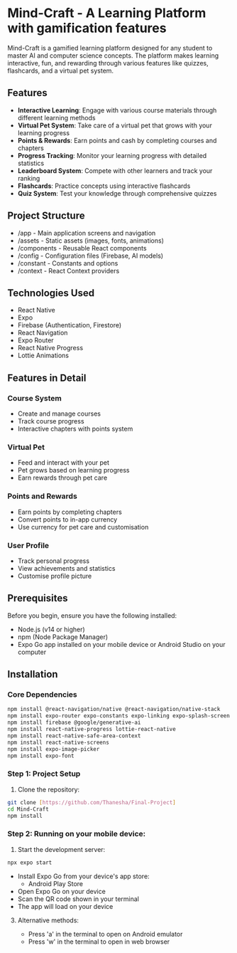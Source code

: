 # Mind-Craft - A Learning Platform with gamification features

Mind-Craft is a gamified learning platform designed for any student to master AI and computer science concepts. The platform makes learning interactive, fun, and rewarding through various features like quizzes, flashcards, and a virtual pet system.

## Features

- **Interactive Learning**: Engage with various course materials through different learning methods
- **Virtual Pet System**: Take care of a virtual pet that grows with your learning progress
- **Points & Rewards**: Earn points and cash by completing courses and chapters
- **Progress Tracking**: Monitor your learning progress with detailed statistics
- **Leaderboard System**: Compete with other learners and track your ranking
- **Flashcards**: Practice concepts using interactive flashcards
- **Quiz System**: Test your knowledge through comprehensive quizzes

## Project Structure
- /app - Main application screens and navigation
- /assets - Static assets (images, fonts, animations)
- /components - Reusable React components
- /config - Configuration files (Firebase, AI models)
- /constant - Constants and options
- /context - React Context providers
  
## Technologies Used
- React Native
- Expo
- Firebase (Authentication, Firestore)
- React Navigation
- Expo Router
- React Native Progress
- Lottie Animations

## Features in Detail

### Course System
- Create and manage courses
- Track course progress
- Interactive chapters with points system

### Virtual Pet
- Feed and interact with your pet
- Pet grows based on learning progress
- Earn rewards through pet care

### Points and Rewards
- Earn points by completing chapters
- Convert points to in-app currency
- Use currency for pet care and customisation

### User Profile
- Track personal progress
- View achievements and statistics
- Customise profile picture


## Prerequisites

Before you begin, ensure you have the following installed:
- Node.js (v14 or higher)
- npm (Node Package Manager)
- Expo Go app installed on your mobile device or Android Studio on your computer

## Installation
### Core Dependencies
```bash
npm install @react-navigation/native @react-navigation/native-stack
npm install expo-router expo-constants expo-linking expo-splash-screen expo-status-bar expo
npm install firebase @google/generative-ai
npm install react-native-progress lottie-react-native
npm install react-native-safe-area-context
npm install react-native-screens
npm install expo-image-picker
npm install expo-font
```
### Step 1: Project Setup
1. Clone the repository:
```bash
git clone [https://github.com/Thanesha/Final-Project]
cd Mind-Craft
npm install
 ```

### Step 2: Running on your mobile device:
   1. Start the development server:
```bash
npx expo start
```
  - Install Expo Go from your device's app store:
    - Android Play Store
  - Open Expo Go on your device
  - Scan the QR code shown in your terminal
  - The app will load on your device
3. Alternative methods:
   
   - Press 'a' in the terminal to open on Android emulator
   - Press 'w' in the terminal to open in web browser
